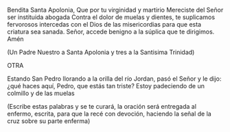Bendita Santa Apolonia,
Que por tu virginidad y martirio
Mereciste del Señor ser instituida abogada 
Contra el dolor de muelas y dientes, te suplicamos fervorosos intercedas con el Dios de las misericordias para que esta criatura sea sanada. Señor, accede benigno a la súplica que te dirigimos. Amén 

(Un Padre Nuestro a Santa Apolonia y tres a la Santisima Trinidad)

OTRA

Estando San Pedro llorando a la orilla del río Jordan, pasó el Señor y le dijo: ¿qué haces aquí, Pedro, que estás tan triste? Estoy padeciendo de un colmillo y de las muelas 

(Escribe estas palabras y se te curará, la oración será entregada al enfermo, escrita, para que la recé con devoción, haciendo la señal de la cruz sobre su parte enferma)